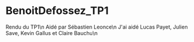 # BenoitDefossez_TP1
Rendu du TP1\n
Aidé par Sébastien Leonce\n
J'ai aidé Lucas Payet, Julien Save, Kevin Gallus et Claire Bauchu\n

